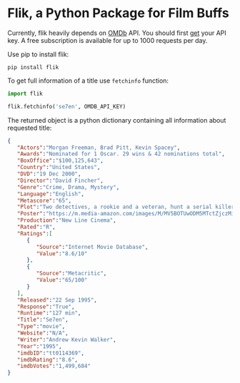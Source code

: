 # Flik, a Python Package for Film Buffs

Currently, flik heavily depends on [OMDb](https://www.omdbapi.com/) API. You should first [get](https://www.omdbapi.com/apikey.aspx) your API key. A free subscription is available for up to 1000 requests per day.

Use pip to install flik:
```
pip install flik
```

To get full information of a title use `fetchinfo` function:

```python
import flik

flik.fetchinfo('se7en', OMDB_API_KEY)
```
The returned object is a python dictionary containing all information about requested title:

```json
{
   "Actors":"Morgan Freeman, Brad Pitt, Kevin Spacey",
   "Awards":"Nominated for 1 Oscar. 29 wins & 42 nominations total",
   "BoxOffice":"$100,125,643",
   "Country":"United States",
   "DVD":"19 Dec 2000",
   "Director":"David Fincher",
   "Genre":"Crime, Drama, Mystery",
   "Language":"English",
   "Metascore":"65",
   "Plot":"Two detectives, a rookie and a veteran, hunt a serial killer who ""uses the seven deadly sins as his motives.",
   "Poster":"https://m.media-amazon.com/images/M/MV5BOTUwODM5MTctZjczMi00OTk4LTg3NWUtNmVhMTAzNTNjYjcyXkEyXkFqcGdeQXVyNjU0OTQ0OTY@._V1_SX300.jpg",
   "Production":"New Line Cinema",
   "Rated":"R",
   "Ratings":[
      {
         "Source":"Internet Movie Database",
         "Value":"8.6/10"
      },
      {
         "Source":"Metacritic",
         "Value":"65/100"
      }
   ],
   "Released":"22 Sep 1995",
   "Response":"True",
   "Runtime":"127 min",
   "Title":"Se7en",
   "Type":"movie",
   "Website":"N/A",
   "Writer":"Andrew Kevin Walker",
   "Year":"1995",
   "imdbID":"tt0114369",
   "imdbRating":"8.6",
   "imdbVotes":"1,499,684"
}
```
